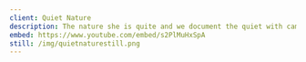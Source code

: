 ```yaml
---
client: Quiet Nature
description: The nature she is quite and we document the quiet with cameras. Really neat!!!
embed: https://www.youtube.com/embed/s2PlMuHxSpA
still: /img/quietnaturestill.png
---
```

